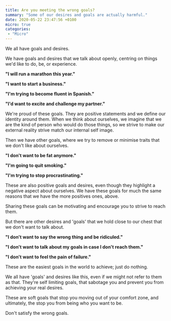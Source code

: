 ```yaml
---
title: Are you meeting the wrong goals?
summary: "Some of our desires and goals are actually harmful."
date: 2020-05-22 23:47:56 +0100
micro: true
categories:
 - "Micro"
---
```


We all have goals and desires.

We have goals and desires that we talk about openly, centring on things we'd like to do, be, or experience.

**"I will run a marathon this year."**

**"I want to start a business."**

**"I'm trying to become fluent in Spanish."**

**"I'd want to excite and challenge my partner."**

We're proud of these goals. They are positive statements and we define our identity around them. When we think about ourselves, we imagine that we are the kind of person who would do those things, so we strive to make our external reality strive match our internal self image.

Then we have other goals, where we try to remove or minimise traits that we don't like about ourselves.

**"I don't want to be fat anymore."**

**"I'm going to quit smoking."**

**"I'm trying to stop procrastinating."**

These are also positive goals and desires, even though they highlight a negative aspect about ourselves. We have these goals for much the same reasons that we have the more positives ones, above.

Sharing these goals can be motivating and encourage you to strive to reach them.

But there are other desires and 'goals' that we hold close to our chest that we don't want to talk about.

**"I don't want to say the wrong thing and be ridiculed."**

**"I don't want to talk about my goals in case I don't reach them."**

**"I don't want to feel the pain of failure."**

These are the easiest goals in the world to achieve; just do nothing.

We all have 'goals' and desires like this, even if we might not refer to them as that. They're self limiting goals, that sabotage you and prevent you from achieving your real desires.

These are soft goals that stop you moving out of your comfort zone, and ultimately, the stop you from being who you want to be.

Don't satisfy the wrong goals.